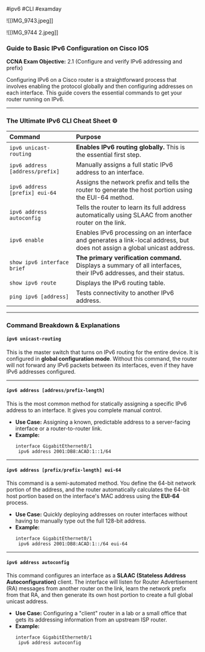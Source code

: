 #ipv6 #CLI #examday 


![[IMG_9743.jpeg]]

![[IMG_9744 2.jpeg]]

### Guide to Basic IPv6 Configuration on Cisco IOS

**CCNA Exam Objective:** 2.1 (Configure and verify IPv6 addressing and prefix)

Configuring IPv6 on a Cisco router is a straightforward process that involves enabling the protocol globally and then configuring addresses on each interface. This guide covers the essential commands to get your router running on IPv6.

***

### The Ultimate IPv6 CLI Cheat Sheet ⚙️

| Command                         | Purpose                                                                                                                   |
| :------------------------------ | :------------------------------------------------------------------------------------------------------------------------ |
| `ipv6 unicast-routing`          | **Enables IPv6 routing globally.** This is the essential first step.                                                      |
| `ipv6 address [address/prefix]` | Manually assigns a full static IPv6 address to an interface.                                                              |
| `ipv6 address [prefix] eui-64`  | Assigns the network prefix and tells the router to generate the host portion using the EUI-64 method.                     |
| `ipv6 address autoconfig`       | Tells the router to learn its full address automatically using SLAAC from another router on the link.                     |
| `ipv6 enable`                   | Enables IPv6 processing on an interface and generates a link-local address, but does not assign a global unicast address. |
| `show ipv6 interface brief`     | **The primary verification command.** Displays a summary of all interfaces, their IPv6 addresses, and their status.       |
| `show ipv6 route`               | Displays the IPv6 routing table.                                                                                          |
| `ping ipv6 [address]`           | Tests connectivity to another IPv6 address.                                                                               |

***

### Command Breakdown & Explanations

#### `ipv6 unicast-routing`
This is the master switch that turns on IPv6 routing for the entire device. It is configured in **global configuration mode**. Without this command, the router will not forward any IPv6 packets between its interfaces, even if they have IPv6 addresses configured.

---

#### `ipv6 address [address/prefix-length]`
This is the most common method for statically assigning a specific IPv6 address to an interface. It gives you complete manual control.

* **Use Case:** Assigning a known, predictable address to a server-facing interface or a router-to-router link.
* **Example:**
    ```cisco
    interface GigabitEthernet0/1
     ipv6 address 2001:DB8:ACAD:1::1/64
    ```

---

#### `ipv6 address [prefix/prefix-length] eui-64`
This command is a semi-automated method. You define the 64-bit network portion of the address, and the router automatically calculates the 64-bit host portion based on the interface's MAC address using the **EUI-64** process.

* **Use Case:** Quickly deploying addresses on router interfaces without having to manually type out the full 128-bit address.
* **Example:**
    ```cisco
    interface GigabitEthernet0/1
     ipv6 address 2001:DB8:ACAD:1::/64 eui-64
    ```

---

#### `ipv6 address autoconfig`
This command configures an interface as a **SLAAC (Stateless Address Autoconfiguration)** client. The interface will listen for Router Advertisement (RA) messages from another router on the link, learn the network prefix from that RA, and then generate its own host portion to create a full global unicast address.

* **Use Case:** Configuring a "client" router in a lab or a small office that gets its addressing information from an upstream ISP router.
* **Example:**
    ```cisco
    interface GigabitEthernet0/1
     ipv6 address autoconfig
    ```
